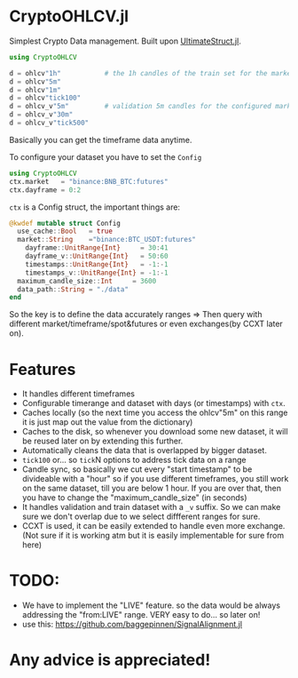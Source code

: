 # CryptoOHLCV.jl
Simplest Crypto Data management. 
Built upon [UltimateStruct.jl](https://github.com/Cvikli/UniversalStruct.jl).

```julia
using CryptoOHLCV

d = ohlcv"1h"           # the 1h candles of the train set for the market and range that is configured by the "ctx" module variable
d = ohlcv"5m"
d = ohlcv"1m"
d = ohlcv"tick100"
d = ohlcv_v"5m"         # validation 5m candles for the configured market
d = ohlcv_v"30m"   
d = ohlcv_v"tick500"
```

Basically you can get the timeframe data anytime.

To configure your dataset you have to set the `Config`

```julia
using CryptoOHLCV
ctx.market   = "binance:BNB_BTC:futures"
ctx.dayframe = 0:2
```

`ctx` is a Config struct, the important things are: 
```julia
@kwdef mutable struct Config
  use_cache::Bool   = true 
  market::String    ="binance:BTC_USDT:futures"
	dayframe::UnitRange{Int}     = 30:41
	dayframe_v::UnitRange{Int}   = 50:60
	timestamps::UnitRange{Int}   = -1:-1
	timestamps_v::UnitRange{Int} = -1:-1
  maximum_candle_size::Int     = 3600
  data_path::String = "./data"
end
 ```
So the key is to  define the data accurately ranges => Then query with different market/timeframe/spot&futures or even exchanges(by CCXT later on). 




# Features
- It handles different timeframes
- Configurable timerange and dataset with days (or timestamps) with `ctx`.
- Caches locally (so the next time you access the ohlcv"5m" on this range it is just map out the value from the dictionary)
- Caches to the disk, so whenever you download some new dataset, it will be reused later on by extending this further.
- Automatically cleans the data that is overlapped by bigger dataset.
- `tick100` or... so `tick`N options to address tick data on a range
- Candle sync, so basically we cut every "start timestamp" to be divideable with a "hour" so if you use different timeframes, you still work on the same dataset, till you are below 1 hour. If you are over that, then you have to change the "maximum_candle_size" (in seconds)
- It handles validation and train dataset with a `_v` suffix. So we can make sure we don't overlap due to we select diffferent ranges for sure. 
- CCXT is used, it can be easily extended to handle even more exchange. (Not sure if it is working atm but it is easily implementable for sure from here)



# TODO:
- We have to implement the "LIVE" feature. so the data would be always addressing the "from:LIVE" range. VERY easy to do... so later on!
- use this: https://github.com/baggepinnen/SignalAlignment.jl

# Any advice is appreciated!


